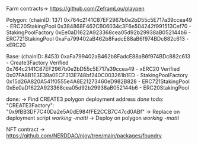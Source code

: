 Farm contracts-> https://github.com/ZeframLou/playpen

Polygon: (chainID: 137)
0x764c2141C87EF2967b0e2bD55c5E717a39ccea49 - ERC20StakingPool
0x384868F462CB06034c3F6e504242f991513Cef70 - StakingPoolFactory
0xEe0aD1622A923368cea05d92b29938aB052144b6 - ERC721StakingPool
0xaFa799402aB462b8FadcE88aB6f974BDc882c613 - xERC20

Base: (chainID: 8453)
0xaFa799402aB462b8FadcE88aB6f974BDc882c613 - Create3Factory Verified
0x764c2141C87EF2967b0e2bD55c5E717a39ccea49 - xERC20 Verified
0x07FA8B1E3E39a0ECF313E748bf240C003261b1ED - StakingPoolFactory
0x15d26A820A541f0555e4A8E21273460eD982B828 - ERC721StakingPool
0xEe0aD1622A923368cea05d92b29938aB052144b6 - ERC20StakingPool


done:
-> Find CREATE3 polygon deployment address *done*
todo: 
"CREATE3Factory": "0x9fBB3DF7C40Da2e5A0dE984fFE2CCB7C47cd0ABf"
-> Replace on deployment script *working -matti*
-> Deploy on polygon *working -matti*

NFT contract -> https://github.com/NERDDAO/njoy/tree/main/packages/foundry
